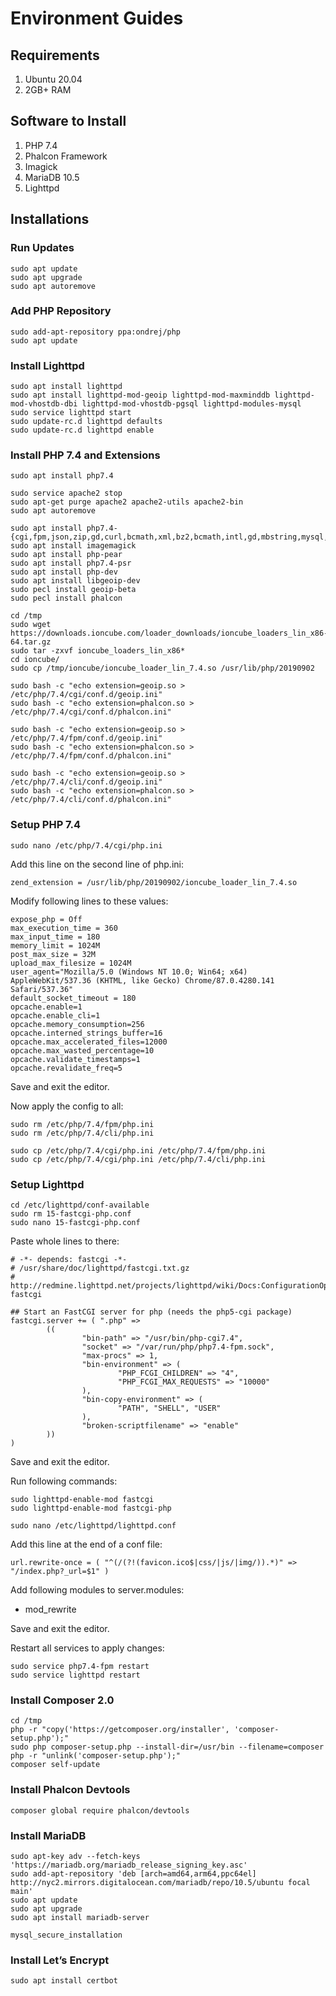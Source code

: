 # Environment Guides

## Requirements
1. Ubuntu 20.04
2. 2GB+ RAM

## Software to Install
1. PHP 7.4
2. Phalcon Framework
3. Imagick
4. MariaDB 10.5
5. Lighttpd

## Installations

### Run Updates

```
sudo apt update
sudo apt upgrade
sudo apt autoremove
```

### Add PHP Repository

```
sudo add-apt-repository ppa:ondrej/php
sudo apt update
```

### Install Lighttpd

```
sudo apt install lighttpd
sudo apt install lighttpd-mod-geoip lighttpd-mod-maxminddb lighttpd-mod-vhostdb-dbi lighttpd-mod-vhostdb-pgsql lighttpd-modules-mysql
sudo service lighttpd start
sudo update-rc.d lighttpd defaults
sudo update-rc.d lighttpd enable
```

### Install PHP 7.4 and Extensions

```
sudo apt install php7.4

sudo service apache2 stop
sudo apt-get purge apache2 apache2-utils apache2-bin
sudo apt autoremove

sudo apt install php7.4-{cgi,fpm,json,zip,gd,curl,bcmath,xml,bz2,bcmath,intl,gd,mbstring,mysql,zip,common,imagick,imap,dev}
sudo apt install imagemagick
sudo apt install php-pear
sudo apt install php7.4-psr
sudo apt install php-dev
sudo apt install libgeoip-dev
sudo pecl install geoip-beta
sudo pecl install phalcon

cd /tmp
sudo wget https://downloads.ioncube.com/loader_downloads/ioncube_loaders_lin_x86-64.tar.gz
sudo tar -zxvf ioncube_loaders_lin_x86*
cd ioncube/
sudo cp /tmp/ioncube/ioncube_loader_lin_7.4.so /usr/lib/php/20190902

sudo bash -c "echo extension=geoip.so > /etc/php/7.4/cgi/conf.d/geoip.ini"
sudo bash -c "echo extension=phalcon.so > /etc/php/7.4/cgi/conf.d/phalcon.ini"

sudo bash -c "echo extension=geoip.so > /etc/php/7.4/fpm/conf.d/geoip.ini"
sudo bash -c "echo extension=phalcon.so > /etc/php/7.4/fpm/conf.d/phalcon.ini"

sudo bash -c "echo extension=geoip.so > /etc/php/7.4/cli/conf.d/geoip.ini"
sudo bash -c "echo extension=phalcon.so > /etc/php/7.4/cli/conf.d/phalcon.ini"
```

### Setup PHP 7.4

```
sudo nano /etc/php/7.4/cgi/php.ini
```

Add this line on the second line of php.ini:

```
zend_extension = /usr/lib/php/20190902/ioncube_loader_lin_7.4.so
```

Modify following lines to these values:

```
expose_php = Off
max_execution_time = 360
max_input_time = 180
memory_limit = 1024M
post_max_size = 32M
upload_max_filesize = 1024M
user_agent="Mozilla/5.0 (Windows NT 10.0; Win64; x64) AppleWebKit/537.36 (KHTML, like Gecko) Chrome/87.0.4280.141 Safari/537.36"
default_socket_timeout = 180
opcache.enable=1
opcache.enable_cli=1
opcache.memory_consumption=256
opcache.interned_strings_buffer=16
opcache.max_accelerated_files=12000
opcache.max_wasted_percentage=10
opcache.validate_timestamps=1
opcache.revalidate_freq=5
```

Save and exit the editor.

Now apply the config to all:

```
sudo rm /etc/php/7.4/fpm/php.ini
sudo rm /etc/php/7.4/cli/php.ini

sudo cp /etc/php/7.4/cgi/php.ini /etc/php/7.4/fpm/php.ini
sudo cp /etc/php/7.4/cgi/php.ini /etc/php/7.4/cli/php.ini
```

### Setup Lighttpd

```
cd /etc/lighttpd/conf-available
sudo rm 15-fastcgi-php.conf
sudo nano 15-fastcgi-php.conf
```

Paste whole lines to there:

```
# -*- depends: fastcgi -*-
# /usr/share/doc/lighttpd/fastcgi.txt.gz
# http://redmine.lighttpd.net/projects/lighttpd/wiki/Docs:ConfigurationOptions#mod_fastcgi-fastcgi

## Start an FastCGI server for php (needs the php5-cgi package)
fastcgi.server += ( ".php" =>
        ((
                "bin-path" => "/usr/bin/php-cgi7.4",
                "socket" => "/var/run/php/php7.4-fpm.sock",
                "max-procs" => 1,
                "bin-environment" => (
                        "PHP_FCGI_CHILDREN" => "4",
                        "PHP_FCGI_MAX_REQUESTS" => "10000"
                ),
                "bin-copy-environment" => (
                        "PATH", "SHELL", "USER"
                ),
                "broken-scriptfilename" => "enable"
        ))
)
```

Save and exit the editor.

Run following commands:

```
sudo lighttpd-enable-mod fastcgi
sudo lighttpd-enable-mod fastcgi-php

sudo nano /etc/lighttpd/lighttpd.conf
```

Add this line at the end of a conf file:

```
url.rewrite-once = ( "^(/(?!(favicon.ico$|css/|js/|img/)).*)" => "/index.php?_url=$1" )
```

Add following modules to server.modules:

- mod_rewrite

Save and exit the editor.

Restart all services to apply changes:

```
sudo service php7.4-fpm restart
sudo service lighttpd restart
```

### Install Composer 2.0

```
cd /tmp
php -r "copy('https://getcomposer.org/installer', 'composer-setup.php');"
sudo php composer-setup.php --install-dir=/usr/bin --filename=composer
php -r "unlink('composer-setup.php');"
composer self-update
```

### Install Phalcon Devtools

```
composer global require phalcon/devtools
```

### Install MariaDB

```
sudo apt-key adv --fetch-keys 'https://mariadb.org/mariadb_release_signing_key.asc'
sudo add-apt-repository 'deb [arch=amd64,arm64,ppc64el] http://nyc2.mirrors.digitalocean.com/mariadb/repo/10.5/ubuntu focal main'
sudo apt update
sudo apt upgrade
sudo apt install mariadb-server

mysql_secure_installation
```

### Install Let’s Encrypt

```
sudo apt install certbot
```

